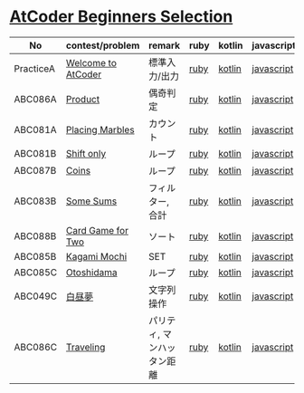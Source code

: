 # [AtCoder Beginners Selection](https://atcoder.jp/contests/abs)

| No | contest/problem | remark | ruby | kotlin | javascript | haskell |
|----|-----------------|--------|------|--------|------------|---------|
| PracticeA | [Welcome to AtCoder](https://atcoder.jp/contests/abs/tasks/practice_1) | 標準入力/出力 | [ruby](ruby/practice_1.rb) | [kotlin](kotlin/practice_1.kt) | [javascript](javascript/practice_1.js) |[haskell](haskell/practice_1.hs)|
| ABC086A | [Product](https://atcoder.jp/contests/abs/tasks/abc086_a) | 偶奇判定 | [ruby](ruby/abc086_a.rb) | [kotlin](kotlin/abc086_a.kt) | [javascript](javascript/abc086_a.js) | [haskell](haskell/abc086_a.hs) |
| ABC081A | [Placing Marbles](https://atcoder.jp/contests/abs/tasks/abc081_a) | カウント | [ruby](ruby/abc081_a.rb) | [kotlin](kotlin/abc081_a.kt) | [javascript](javascript/abc081_a.js) | [haskell](haskell/abc081_a.hs) |
| ABC081B | [Shift only](https://atcoder.jp/contests/abs/tasks/abc081_b) | ループ | [ruby](ruby/abc081_b.rb) | [kotlin](kotlin/abc081_b.kt) | [javascript](javascript/abc081_b.js) | [haskell](haskell/abc081_b.hs) |
| ABC087B | [Coins](https://atcoder.jp/contests/abs/tasks/abc087_b) | ループ | [ruby](ruby/abc087_b.rb) | [kotlin](kotlin/abc087_b.kt) | [javascript](javascript/abc087_b.js) | [haskell](haskell/abc087_b.hs) |
| ABC083B | [Some Sums](https://atcoder.jp/contests/abs/tasks/abc083_b) | フィルター, 合計 | [ruby](ruby/abc083_b.rb) | [kotlin](kotlin/abc083_b.kt) | [javascript](javascript/abc083_b.js) | [haskell](haskell/abc083_b.hs) |
| ABC088B | [Card Game for Two](https://atcoder.jp/contests/abs/tasks/abc088_b) | ソート | [ruby](ruby/abc088_b.rb) | [kotlin](kotlin/abc088_b.kt) | [javascript](javascript/abc088_b.js) ||
| ABC085B | [Kagami Mochi](https://atcoder.jp/contests/abs/tasks/abc085_b) | SET | [ruby](ruby/abc085_b.rb) | [kotlin](kotlin/abc085_b.kt) | [javascript](javascript/abc085_b.js) ||
| ABC085C | [Otoshidama](https://atcoder.jp/contests/abs/tasks/abc085_c) | ループ | [ruby](ruby/abc085_c.rb) | [kotlin](kotlin/abc085_c.kt) | [javascript](javascript/abc085_c.js) ||
| ABC049C | [白昼夢](https://atcoder.jp/contests/abs/tasks/arc065_a) | 文字列操作 | [ruby](ruby/arc065_a.rb) | [kotlin](kotlin/arc065_a.kt) | [javascript](javascript/arc065_a.js) ||
| ABC086C | [Traveling](https://atcoder.jp/contests/abs/tasks/arc089_a) | パリティ, マンハッタン距離 | [ruby](ruby/arc089_a.rb) | [kotlin](kotlin/arc089_a.kt) | [javascript](javascript/arc089_a.js) ||
